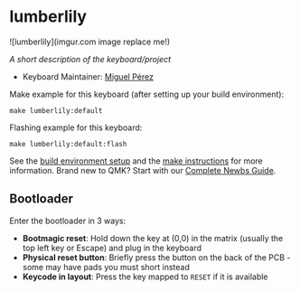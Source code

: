 # lumberlily

![lumberlily](imgur.com image replace me!)

*A short description of the keyboard/project*

* Keyboard Maintainer: [Miguel Pérez](https://github.com/NadieNiemand)

Make example for this keyboard (after setting up your build environment):

    make lumberlily:default

Flashing example for this keyboard:

    make lumberlily:default:flash

See the [build environment setup](https://docs.qmk.fm/#/getting_started_build_tools) and the [make instructions](https://docs.qmk.fm/#/getting_started_make_guide) for more information. Brand new to QMK? Start with our [Complete Newbs Guide](https://docs.qmk.fm/#/newbs).

## Bootloader

Enter the bootloader in 3 ways:

* **Bootmagic reset**: Hold down the key at (0,0) in the matrix (usually the top left key or Escape) and plug in the keyboard
* **Physical reset button**: Briefly press the button on the back of the PCB - some may have pads you must short instead
* **Keycode in layout**: Press the key mapped to `RESET` if it is available
